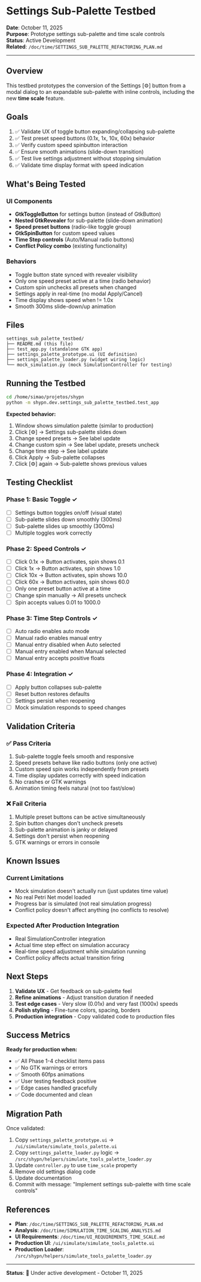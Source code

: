 # Settings Sub-Palette Testbed

**Date**: October 11, 2025  
**Purpose**: Prototype settings sub-palette and time scale controls  
**Status**: Active Development  
**Related**: `/doc/time/SETTINGS_SUB_PALETTE_REFACTORING_PLAN.md`

---

## Overview

This testbed prototypes the conversion of the Settings [⚙] button from a modal dialog to an expandable sub-palette with inline controls, including the new **time scale** feature.

## Goals

1. ✅ Validate UX of toggle button expanding/collapsing sub-palette
2. ✅ Test preset speed buttons (0.1x, 1x, 10x, 60x) behavior
3. ✅ Verify custom speed spinbutton interaction
4. ✅ Ensure smooth animations (slide-down transition)
5. ✅ Test live settings adjustment without stopping simulation
6. ✅ Validate time display format with speed indication

## What's Being Tested

### UI Components
- **GtkToggleButton** for settings button (instead of GtkButton)
- **Nested GtkRevealer** for sub-palette (slide-down animation)
- **Speed preset buttons** (radio-like toggle group)
- **GtkSpinButton** for custom speed values
- **Time Step controls** (Auto/Manual radio buttons)
- **Conflict Policy combo** (existing functionality)

### Behaviors
- Toggle button state synced with revealer visibility
- Only one speed preset active at a time (radio behavior)
- Custom spin unchecks all presets when changed
- Settings apply in real-time (no modal Apply/Cancel)
- Time display shows speed when != 1.0x
- Smooth 300ms slide-down/up animation

## Files

```
settings_sub_palette_testbed/
├── README.md (this file)
├── test_app.py (standalone GTK app)
├── settings_palette_prototype.ui (UI definition)
├── settings_palette_loader.py (widget wiring logic)
└── mock_simulation.py (mock SimulationController for testing)
```

## Running the Testbed

```bash
cd /home/simao/projetos/shypn
python -m shypn.dev.settings_sub_palette_testbed.test_app
```

**Expected behavior:**
1. Window shows simulation palette (similar to production)
2. Click [⚙] → Settings sub-palette slides down
3. Change speed presets → See label update
4. Change custom spin → See label update, presets uncheck
5. Change time step → See label update
6. Click Apply → Sub-palette collapses
7. Click [⚙] again → Sub-palette shows previous values

## Testing Checklist

### Phase 1: Basic Toggle ✓
- [ ] Settings button toggles on/off (visual state)
- [ ] Sub-palette slides down smoothly (300ms)
- [ ] Sub-palette slides up smoothly (300ms)
- [ ] Multiple toggles work correctly

### Phase 2: Speed Controls ✓
- [ ] Click 0.1x → Button activates, spin shows 0.1
- [ ] Click 1x → Button activates, spin shows 1.0
- [ ] Click 10x → Button activates, spin shows 10.0
- [ ] Click 60x → Button activates, spin shows 60.0
- [ ] Only one preset button active at a time
- [ ] Change spin manually → All presets uncheck
- [ ] Spin accepts values 0.01 to 1000.0

### Phase 3: Time Step Controls ✓
- [ ] Auto radio enables auto mode
- [ ] Manual radio enables manual entry
- [ ] Manual entry disabled when Auto selected
- [ ] Manual entry enabled when Manual selected
- [ ] Manual entry accepts positive floats

### Phase 4: Integration ✓
- [ ] Apply button collapses sub-palette
- [ ] Reset button restores defaults
- [ ] Settings persist when reopening
- [ ] Mock simulation responds to speed changes

## Validation Criteria

### ✅ Pass Criteria
1. Sub-palette toggle feels smooth and responsive
2. Speed presets behave like radio buttons (only one active)
3. Custom speed spin works independently from presets
4. Time display updates correctly with speed indication
5. No crashes or GTK warnings
6. Animation timing feels natural (not too fast/slow)

### ❌ Fail Criteria
1. Multiple preset buttons can be active simultaneously
2. Spin button changes don't uncheck presets
3. Sub-palette animation is janky or delayed
4. Settings don't persist when reopening
5. GTK warnings or errors in console

## Known Issues

### Current Limitations
- Mock simulation doesn't actually run (just updates time value)
- No real Petri Net model loaded
- Progress bar is simulated (not real simulation progress)
- Conflict policy doesn't affect anything (no conflicts to resolve)

### Expected After Production Integration
- Real SimulationController integration
- Actual time step effect on simulation accuracy
- Real-time speed adjustment while simulation running
- Conflict policy affects actual transition firing

## Next Steps

1. **Validate UX** - Get feedback on sub-palette feel
2. **Refine animations** - Adjust transition duration if needed
3. **Test edge cases** - Very slow (0.01x) and very fast (1000x) speeds
4. **Polish styling** - Fine-tune colors, spacing, borders
5. **Production integration** - Copy validated code to production files

## Success Metrics

**Ready for production when:**
- ✅ All Phase 1-4 checklist items pass
- ✅ No GTK warnings or errors
- ✅ Smooth 60fps animations
- ✅ User testing feedback positive
- ✅ Edge cases handled gracefully
- ✅ Code documented and clean

## Migration Path

Once validated:

1. Copy `settings_palette_prototype.ui` → `/ui/simulate/simulate_tools_palette.ui`
2. Copy `settings_palette_loader.py` logic → `/src/shypn/helpers/simulate_tools_palette_loader.py`
3. Update `controller.py` to use `time_scale` property
4. Remove old settings dialog code
5. Update documentation
6. Commit with message: "Implement settings sub-palette with time scale controls"

## References

- **Plan**: `/doc/time/SETTINGS_SUB_PALETTE_REFACTORING_PLAN.md`
- **Analysis**: `/doc/time/SIMULATION_TIME_SCALING_ANALYSIS.md`
- **UI Requirements**: `/doc/time/UI_REQUIREMENTS_TIME_SCALE.md`
- **Production UI**: `/ui/simulate/simulate_tools_palette.ui`
- **Production Loader**: `/src/shypn/helpers/simulate_tools_palette_loader.py`

---

**Status**: 🚧 Under active development - October 11, 2025

